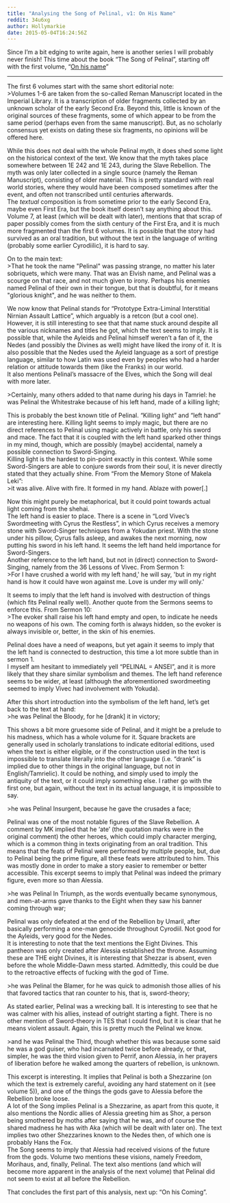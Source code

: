 ```yaml
---
title: "Analysing the Song of Pelinal, v1: On His Name"
reddit: 34u6xg
author: Hollymarkie
date: 2015-05-04T16:24:56Z
---
```


Since I’m a bit edging to write again, here is another series I will probably never finish! This time about the book “The Song of Pelinal”, starting off with the first volume, “[On his name]( http://uesp.net/wiki/Lore:The_Song_of_Pelinal,_v_1)”

***
The first 6 volumes start with the same short editorial note:  
&gt;Volumes 1-6 are taken from the so-called Reman Manuscript located in the Imperial Library. It is a transcription of older fragments collected by an unknown scholar of the early Second Era. Beyond this, little is known of the original sources of these fragments, some of which appear to be from the same period (perhaps even from the same manuscript). But, as no scholarly consensus yet exists on dating these six fragments, no opinions will be offered here.  

While this does not deal with the whole Pelinal myth, it does shed some light on the historical context of the text. We know that the myth takes place somewhere between 1E 242 and 1E 243, during the Slave Rebellion. The myth was only later collected in a single source (namely the Reman Manuscript), consisting of older material. This is pretty standard with real world stories, where they would have been composed sometimes after the event, and often not transcribed until centuries afterwards.  
The *textual* composition is from sometime prior to the early Second Era, maybe even First Era, but the book itself doesn’t say anything about this. Volume 7, at least (which will be dealt with later), mentions that that scrap of paper possibly comes from the sixth century of the First Era, and it is much more fragmented than the first 6 volumes. It is possible that the story had survived as an oral tradition, but without the text in the language of writing (probably some earlier Cyrodiilic), it is hard to say.

On to the main text:  
&gt;That he took the name "Pelinal" was passing strange, no matter his later sobriquets, which were many. That was an Elvish name, and Pelinal was a scourge on that race, and not much given to irony. Perhaps his enemies named Pelinal of their own in their tongue, but that is doubtful, for it means "glorious knight", and he was neither to them.  

We now know that Pelinal stands for “Prototype Extra-Liminal Interstitial Nirnian Assault Lattice”, which arguably is a retcon (but a cool one). However, it is still interesting to see that that name stuck around despite all the various nicknames and titles he got, which the text seems to imply. It is possible that, while the Ayleids and Pelinal himself weren’t a fan of it, the Nedes (and possibly the Divines as well) might have liked the irony of it. It is also possible that the Nedes used the Ayleid language as a sort of prestige language, similar to how Latin was used even by peoples who had a harder relation or attitude towards them (like the Franks) in our world.  
It also mentions Pelinal’s massacre of the Elves, which the Song will deal with more later.

&gt;Certainly, many others added to that name during his days in Tamriel: he was Pelinal the Whitestrake because of his left hand, made of a killing light;

This is probably the best known title of Pelinal. “Killing light” and “left hand” are interesting here. Killing light seems to imply magic, but there are no direct references to Pelinal using magic actively in battle, only his sword and mace. The fact that it is coupled with the left hand sparked other things in my mind, though, which are possibly (maybe) accidental, namely a possible connection to Sword-Singing.  
Killing light is the hardest to pin-point exactly in this context. While some Sword-Singers are able to conjure swords from their soul, it is never directly stated that they actually shine. From “From the Memory Stone of Makela Leki”:  
&gt;it was alive. Alive with fire. It formed in my hand. Ablaze with power[.]  

Now this might purely be metaphorical, but it could point towards actual light coming from the shehai.  
The left hand is easier to place. There is a scene in “Lord Vivec’s Swordmeeting with Cyrus the Restless”, in which Cyrus receives a memory stone with Sword-Singer techniques from a Yokudan priest. With the stone under his pillow, Cyrus falls asleep, and awakes the next morning, now putting his sword in his left hand. It seems the left hand held importance for Sword-Singers.  
Another reference to the left hand, but not in (direct) connection to Sword-Singing, namely from the 36 Lessons of Vivec. From Sermon 1:  
&gt;For I have crushed a world with my left hand,' he will say, 'but in my right hand is how it could have won against me. Love is under my will only.'  

It seems to imply that the left hand is involved with destruction of things (which fits Pelinal really well). Another quote from the Sermons seems to enforce this. From Sermon 10:  
&gt;The evoker shall raise his left hand empty and open, to indicate he needs no weapons of his own. The coming forth is always hidden, so the evoker is always invisible or, better, in the skin of his enemies.  

Pelinal does have a need of weapons, but yet again it seems to imply that the left hand is connected to destruction, this time a lot more subtle than in sermon 1.  
I myself am hesitant to immediately yell “PELINAL = ANSEI”, and it is more likely that they share similar symbolism and themes. The left hand reference seems to be wider, at least (although the aforementioned swordmeeting seemed to imply Vivec had involvement with Yokuda).

After this short introduction into the symbolism of the left hand, let’s get back to the text at hand:  
&gt;he was Pelinal the Bloody, for he [drank] it in victory;  

This shows a bit more gruesome side of Pelinal, and it might be a prelude to his madness, which has a whole volume for it. Square brackets are generally used in scholarly translations to indicate editorial editions, used when the text is either eligible, or if the construction used in the text is impossible to translate  literally into the other language (i.e. “drank” is implied due to other things in the original language, but not in English/Tamrielic). It could be nothing, and simply used to imply the antiquity of the text, or it could imply something else. I rather go with the first one, but again, without the text in its actual language, it is impossible to say.

&gt;he was Pelinal Insurgent, because he gave the crusades a face;  

Pelinal was one of the most notable figures of the Slave Rebellion. A comment by MK implied that he ‘ate’ (the quotation marks were in the original comment) the other heroes, which could imply character merging, which is a common thing in texts originating from an oral tradition. This means that the feats of Pelinal were performed by multiple people, but, due to Pelinal being the prime figure, all these feats were attributed to him. This was mostly done in order to make a story easier to remember or better accessible. This excerpt seems to imply that Pelinal was indeed the primary figure, even more so than Alessia.

&gt;he was Pelinal In Triumph, as the words eventually became synonymous, and men-at-arms gave thanks to the Eight when they saw his banner coming through war;  

Pelinal was only defeated at the end of the Rebellion by Umaril, after basically performing a one-man genocide throughout Cyrodiil. Not good for the Ayleids, very good for the Nedes.  
It is interesting to note that the text mentions the Eight Divines. This pantheon was only created after Alessia established the throne. Assuming these are THE eight Divines, it is interesting that Shezzar is absent, even before the whole Middle-Dawn mess started. Admittedly, this could be due to the retroactive effects of fucking with the god of Time.

&gt;he was Pelinal the Blamer, for he was quick to admonish those allies of his that favored tactics that ran counter to his, that is, sword-theory;  

As stated earlier, Pelinal was a wrecking ball. It is interesting to see that he was calmer with his allies, instead of outright starting a fight. There is no other mention of Sword-theory in TES that I could find, but it is clear that he means violent assault. Again, this is pretty much the Pelinal we know.

&gt;and he was Pelinal the Third, though whether this was because some said he was a god guiser, who had incarnated twice before already, or that, simpler, he was the third vision given to Perrif, anon Alessia, in her prayers of liberation before he walked among the quarters of rebellion, is unknown.  

This excerpt is interesting. It implies that Pelinal is both a Shezzarine (on which the text is extremely careful, avoiding any hard statement on it (see volume 5)), and one of the things the gods gave to Alessia before the Rebellion broke loose.  
A lot of the Song implies Pelinal is a Shezzarine, as apart from this quote, it also mentions the Nordic allies of Alessia greeting him as Shor, a person being smothered by moths after saying that he was, and of course the shared madness he has with Aka (which will be dealt with later on). The text implies two other Shezzarines known to the Nedes then, of which one is probably Hans the Fox.  
The Song seems to imply that Alessia had received visions of the future from the gods. Volume two mentions these visions, namely Freedom, Morihaus, and, finally, Pelinal. The text also mentions (and which will become more apparent in the analysis of the next volume) that Pelinal did not seem to exist at all before the Rebellion.

That concludes the first part of this analysis, next up: “On his Coming”.

